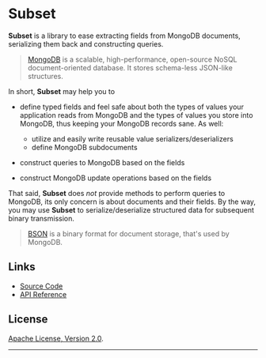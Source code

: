 # Subset

**Subset** is a library to ease extracting fields from MongoDB documents,
serializing them back and constructing queries.

> [MongoDB](http://www.mongodb.org/) is a scalable, high-performance, open-source
> NoSQL document-oriented database. It stores schema-less JSON-like structures.

In short, **Subset** may help you to

* define typed fields and feel safe about both the types of values your application
  reads from MongoDB and the types of values you store into MongoDB, thus keeping
  your MongoDB records sane. As well:

    * utilize and easily write reusable value serializers/deserializers
    * define MongoDB subdocuments

* construct queries to MongoDB based on the fields
* construct MongoDB update operations based on the fields

That said, **Subset** does _not_ provide methods to perform queries to MongoDB, its
only concern is about documents and their fields. By the way, you may use
**Subset** to serialize/deserialize structured data for subsequent binary transmission.

> [BSON](bsonspec.org/) is a binary format for document storage, that's used by MongoDB.

## Links

* [Source Code]($projectRoot$)
* [API Reference]($siteBaseUrl$/api/index.html)

## License

[Apache License, Version 2.0](http://www.apache.org/licenses/LICENSE-2.0).

* * *
